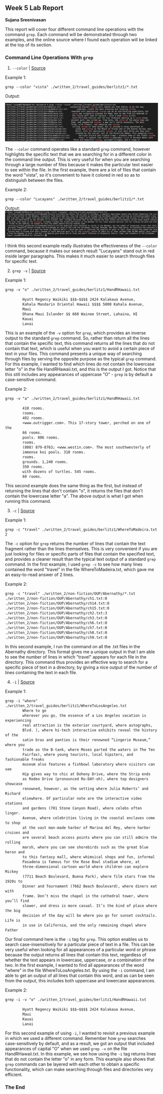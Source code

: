 ## Week 5 Lab Report
**Sujana Sreenivasan**

This report will cover four different command line operations with the command `grep`. Each command will be demonstrated through two examples, and the online source where I found each operation will be linked at the top of its section.

### Command Line Operations With `grep`

1. `--color` | [Source](https://www.digitalocean.com/community/tutorials/grep-command-in-linux-unix)

Example 1:

```
grep --color "vista" ./written_2/travel_guides/berlitz1/*.txt
```

Output:

![image1](./Screen%20Shot%202023-02-12%20at%204.43.45%20PM.png)

The `--color` command operates like a standard `grep` command, however highlights the specific text that we are searching for in a different color in the command line output. This is very useful for when you are searching through a large number of files because it makes the particular text easier to see within the file. In the first example, there are a lot of files that contain the word "vista", so it's convenient to have it colored in red so as to distinguish between the files.

Example 2:

```
grep --color "Lucayans" ./written_2/travel_guides/berlitz1/*.txt
```

Output:
![image2](./Screen%20Shot%202023-02-12%20at%204.44.23%20PM.png)

I think this second example really illustrates the effectiveness of the `--color` command, because it makes our search result "Lucayans" stand out in red inside larger paragraphs. This makes it much easier to search through files for specific text.


2. `grep -v` | [Source](https://www.digitalocean.com/community/tutorials/grep-command-in-linux-unix)

Example 1:

```
grep -v "o" ./written_2/travel_guides/berlitz1/HandRHawaii.txt 
       
        Hyatt Regency Waikiki $$$–$$$$ 2424 Kalakaua Avenue,
        Kahala Mandarin Oriental Hawaii $$$$ 5000 Kahala Avenue,
        Maui
        Ohana Maui Islander $$ 660 Wainee Street, Lahaina, HI
        Kauai
        Lanai
```

This is an example of the `-v` option for `grep`, which provides an inverse output to the standard `grep` command. So, rather than return all the lines that contain the specific text, this command returns all the lines that do not contain that text, which is useful when you want to avoid a certain piece of text in your files. This command presents a unique way of searching through files by serving the opposite purpose as the typical `grep` command. For this example, I wanted to find which lines do not contain the lowercase letter "o" in the file HandRHawaii.txt, and this is the output I got. Notice that this still includes any appearances of uppercase "O" - `grep` is by default a case-sensitive command.

Example 2:

```
grep -v "a" ./written_2/travel_guides/berlitz1/HandRHawaii.txt
      
        410 rooms.
        rooms.
        402 rooms.
        <www.outrigger.com>. This 17-story tower, perched on one of the
        66 rooms.
        pools. 806 rooms.
        rooms.
        (808) 879-8763; <www.westin.com>. The most southwesterly of
        immense koi pools. 310 rooms.
        rooms.
        grounds. 1,240 rooms.
        350 rooms.
        with dozens of turtles. 545 rooms.
        60 rooms.
```

This second example does the same thing as the first, but instead of returning the lines that don't contain "o", it returns the files that don't contain the lowercase letter "a". The above output is what I got when running this command.


3. `-c` | [Source](https://www.geeksforgeeks.org/grep-command-in-unixlinux/)

Example 1:

```
grep -c "travel" ./written_2/travel_guides/berlitz1/WhereToMadeira.txt
2
```

The `-c` option for `grep` returns the number of lines that contain the text fragment rather than the lines themselves. This is very convenient if you are just looking for files or specific parts of files that contain the specified text, and provides a cleaner result than the typical text output of a standard `grep` command. In the first example, I used `grep -c` to see how many lines contained the word "travel" in the file WhereToMadeira.txt, which gave me an easy-to-read answer of 2 lines.

Example 2:

```
grep -c "travel" ./written_2/non-fiction/OUP/Abernathy/*.txt
./written_2/non-fiction/OUP/Abernathy/ch1.txt:0
./written_2/non-fiction/OUP/Abernathy/ch14.txt:0
./written_2/non-fiction/OUP/Abernathy/ch15.txt:0
./written_2/non-fiction/OUP/Abernathy/ch2.txt:3
./written_2/non-fiction/OUP/Abernathy/ch3.txt:0
./written_2/non-fiction/OUP/Abernathy/ch6.txt:0
./written_2/non-fiction/OUP/Abernathy/ch7.txt:0
./written_2/non-fiction/OUP/Abernathy/ch8.txt:0
./written_2/non-fiction/OUP/Abernathy/ch9.txt:0
```

In this second example, I run the command on all the .txt files in the Abernathy directory. This format gives me a unique output in that I am able to see the number of lines in which "travel" appears for each file in the directory. This command thus provides an effective way to search for a specific piece of text in a directory, by giving a nice output of the number of lines containing the text in each file.


4. `-i` | [Source](https://www.geeksforgeeks.org/grep-command-in-unixlinux/)

Example 1:

```
grep -i "where" ./written_2/travel_guides/berlitz1/WhereToLosAngeles.txt
        Where to go
        wherever you go, the essence of a Los Angeles vacation is experiencing
        real attraction is the exterior courtyard, where autographs,
        Blvd. ), where hi-tech interactive exhibits reveal the history of the
        satin bras and panties is their renowned “Lingerie Museum,” where you
        trade as the B-tank, where Moses parted the waters in The Ten
        Fairfax), where young tourists, local hipsters, and fashionable freaks
        museum also features a fishbowl laboratory where visitors can see
        Hip gives way to chic at Doheny Drive, where the Strip ends
        as Rodeo Drive (pronounced Ro-DAY-oh), where top designers showcase
        renowned, however, as the setting where Julia Roberts’ and Richard
        elsewhere. Of particular note are the interactive video stations
        and gardens (701 Stone Canyon Road), where celebs often linger.
        Avenue, where celebrities living in the coastal enclaves come to shop
        at the vast man-made harbor of Marina del Rey, where harbor cruises and
        are several beach access points where you can still admire the rolling
        marsh, where you can see shorebirds such as the great blue heron and
        to this fantasy mall, where whimsical shops and fun, informal
        Pasadena is famous for the Rose Bowl stadium where, at
        three-dimensional cartoon world where children can explore Mickey
        (7711 Beach Boulevard, Buena Park), where film stars from the 1920s to
        Dinner and Tournament (7662 Beach Boulevard), where diners eat with
        frame. Don’t miss the chapel in the cathedral tower, where you’ll find
        slower, and dress is more casual. It’s the kind of place where the big
        decision of the day will be where you go for sunset cocktails. Life is
        in use in California, and the only remaining chapel where Father
```

Our final command here is the `-i` tag for `grep`. This option enables us to search case-insensitively for a particular piece of text in a file. This can be very useful when looking for all appearances of a particular word or phrase because the output returns all lines that contain this text, regardless of whether the text appears in lowercase, uppercase, or a combination of the two. In the first example, I wanted to find all appearances of the word "where" in the file WhereToLosAngeles.txt. By using the `-i` command, I am able to get an output of all lines that contain this word, and as can be seen from the output, this includes both uppercase and lowercase appearances.

Example 2:

```
grep -i -v "o" ./written_2/travel_guides/berlitz1/HandRHawaii.txt  
      
        Hyatt Regency Waikiki $$$–$$$$ 2424 Kalakaua Avenue,
        Maui
        Kauai
        Lanai
```

For this second example of using `-i`, I wanted to revisit a previous example in which we used a different command. Remember how `grep` searches case-sensitively by default, and as a result, we got an output that included appearances of capital "O" when we used `grep -v` on the file HandRHawaii.txt. In this example, we see how using the `-i` tag returns lines that do not contain the letter "o" in any form. This example also shows that `grep` commands can be layered with each other to obtain a specific functionality, which can make searching through files and directories very efficient.

### The End
